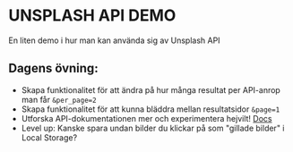 # UNSPLASH API DEMO
En liten demo i hur man kan använda sig av Unsplash API

## Dagens övning:
* Skapa funktionalitet för att ändra på hur många resultat per API-anrop man får ```&per_page=2```
* Skapa funktionalitet för att kunna bläddra mellan resultatsidor ```&page=1```
* Utforska API-dokumentationen mer och experimentera hejvilt! [Docs](https://unsplash.com/documentation)
* Level up: Kanske spara undan bilder du klickar på som "gillade bilder" i Local Storage?
